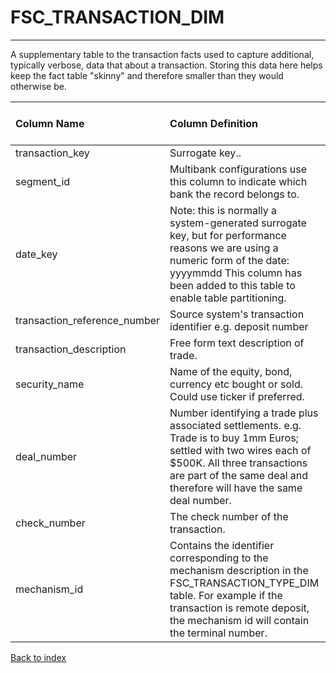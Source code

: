 # FSC_TRANSACTION_DIM

---

A supplementary table to the transaction facts used to capture additional, typically verbose, data that about a transaction.  Storing this data here helps keep the fact table "skinny" and therefore smaller than they would otherwise be.

| Column Name                  | Column Definition                                                                                                                                                                                                              | Column Data Type   | Column Null Option   | PK   | FK   |
|:-----------------------------|:-------------------------------------------------------------------------------------------------------------------------------------------------------------------------------------------------------------------------------|:-------------------|:---------------------|:-----|:-----|
| transaction_key              | Surrogate key..                                                                                                                                                                                                                | NUMBER(12)         | Not Null             | Yes  | No   |
| segment_id                   | Multibank configurations use this column to indicate which bank the record belongs to.                                                                                                                                         | VARCHAR2(128)      | Not Null             | Yes  | No   |
| date_key                     | Note: this is normally a system-generated surrogate key, but for performance reasons we are using a numeric form of the date: yyyymmdd This column has been added to this table to enable table partitioning.                  | NUMBER(8,0)        | Not Null             | No   | No   |
| transaction_reference_number | Source system's transaction identifier e.g. deposit number                                                                                                                                                                     | VARCHAR2(50)       | Not Null             | No   | No   |
| transaction_description      | Free form text description of trade.                                                                                                                                                                                           | VARCHAR2(255)      | Null                 | No   | No   |
| security_name                | Name of the equity, bond, currency etc bought or sold.  Could use ticker if preferred.                                                                                                                                         | VARCHAR2(35)       | Null                 | No   | No   |
| deal_number                  | Number identifying a trade plus associated settlements.  e.g. Trade is to buy 1mm Euros; settled with two wires each of $500K.  All three transactions are part of the same deal and therefore will have the same deal number. | VARCHAR2(35)       | Null                 | No   | No   |
| check_number                 | The check number of the transaction.                                                                                                                                                                                           | VARCHAR2(10)       | Null                 | No   | No   |
| mechanism_id                 | Contains the identifier corresponding to the mechanism description in the FSC_TRANSACTION_TYPE_DIM table. For example if the transaction is remote deposit, the mechanism id will contain the terminal number.                 | VARCHAR2(40)       | Null                 | No   | No   |

[Back to index](./index.md)